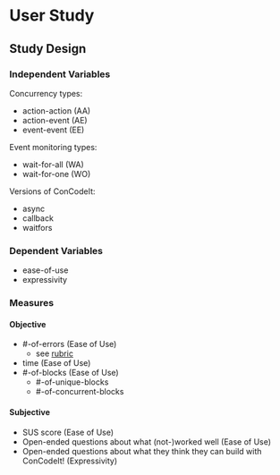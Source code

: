 # User Study

## Study Design

### Independent Variables

Concurrency types:

- action-action (AA)
- action-event (AE)
- event-event (EE)

Event monitoring types:

- wait-for-all (WA)
- wait-for-one (WO)

Versions of ConCodeIt:

- async
- callback
- waitfors

### Dependent Variables

- ease-of-use
- expressivity

### Measures

#### Objective

- \#-of-errors (Ease of Use)
  - see [rubric](https://docs.google.com/document/d/1PhGs5yAzfvxr2C1zqSJ_YJnEnzriy3ylDFsC-YMrnT4/edit)
- time (Ease of Use)
- \#-of-blocks (Ease of Use)
  - \#-of-unique-blocks
  - \#-of-concurrent-blocks

#### Subjective

- SUS score (Ease of Use)
- Open-ended questions about what (not-)worked well (Ease of Use)
- Open-ended questions about what they think they can build with ConCodeIt! (Expressivity)
